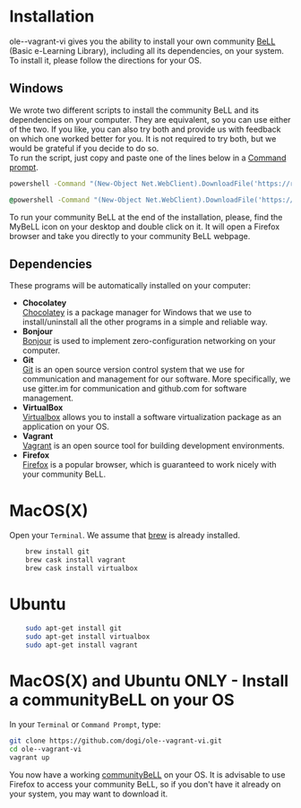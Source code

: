# Installation

ole--vagrant-vi gives you the ability to install your own community [BeLL](https://github.com/open-learning-exchange/BeLL-Apps) (Basic e-Learning Library), including all its dependencies, on your system. To install it, please follow the directions for your OS.

## Windows

We wrote two different scripts to install the community BeLL and its dependencies on your computer.
They are equivalent, so you can use either of the two. If you like, you can also try both and provide us with feedback on which one worked better for you. It is not required to try both, but we would be grateful if you decide to do so.   
To run the script, just copy and paste one of the lines below in a [Command prompt](http://www.howtogeek.com/235101/10-ways-to-open-the-command-prompt-in-windows-10/).

```bat
powershell -Command "(New-Object Net.WebClient).DownloadFile('https://raw.githubusercontent.com/dogi/ole--vagrant-vi/master/windows/install.bat', 'install.bat')" && start install.bat && exit
```
```bat
@powershell -Command "(New-Object Net.WebClient).DownloadFile('https://raw.githubusercontent.com/dogi/ole--vagrant-vi/master/windows/install.ps1', 'install.ps1')" && @powershell -NoProfile -ExecutionPolicy Bypass -Command ".\install.ps1"
```
To run your community BeLL at the end of the installation, please, find the MyBeLL icon on your desktop and double click on it. It will open a Firefox browser and take you directly to your community BeLL webpage.

## Dependencies
These programs will be automatically installed on your computer:  
- **Chocolatey**  
[Chocolatey](https://chocolatey.org/) is a package manager for Windows that we use to install/uninstall all the other programs in a simple and reliable way.  
- **Bonjour**  
[Bonjour](https://support.apple.com/kb/DL999?locale=en_US) is used to implement zero-configuration networking on your computer.
- **Git**  
[Git](https://git-scm.com) is an open source version control system that we use for communication and management for our software. More specifically, we use gitter.im for communication and github.com for software management.
- **VirtualBox**  
[Virtualbox](https://www.virtualbox.org) allows you to install a software virtualization package as an application on your OS. 
- **Vagrant**  
[Vagrant](https://www.vagrantup.com) is an open source tool for building development environments. 
- **Firefox**  
[Firefox](https://www.mozilla.org/en-US/firefox/new/) is a popular browser, which is guaranteed to work nicely with your community BeLL.

# MacOS(X)

Open your `Terminal`. We assume that [brew](http://brew.sh/) is already installed.
```bash
    brew install git 
    brew cask install vagrant
    brew cask install virtualbox
```

# Ubuntu

```bash
    sudo apt-get install git
    sudo apt-get install virtualbox
    sudo apt-get install vagrant
```

# MacOS(X) and Ubuntu ONLY - Install a communityBeLL on your OS

In your `Terminal` or `Command Prompt`, type:
```bash
git clone https://github.com/dogi/ole--vagrant-vi.git
cd ole--vagrant-vi
vagrant up
```

You now have a working [communityBeLL](http://127.0.0.1:5984/apps/_design/bell/MyApp/index.html) on your OS. It is advisable to use Firefox to access your community BeLL, so if you don't have it already on your system, you may want to download it.
